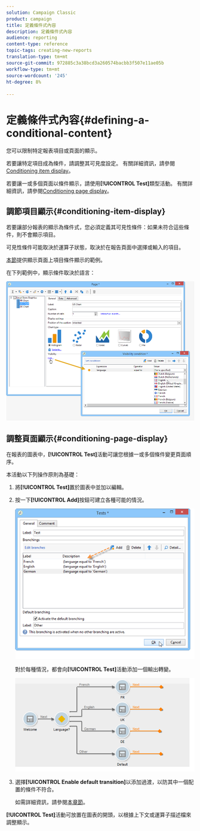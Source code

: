 ```yaml
---
solution: Campaign Classic
product: campaign
title: 定義條件式內容
description: 定義條件式內容
audience: reporting
content-type: reference
topic-tags: creating-new-reports
translation-type: tm+mt
source-git-commit: 972885c3a38bcd3a260574bacbb3f507e11ae05b
workflow-type: tm+mt
source-wordcount: '245'
ht-degree: 8%

---
```



# 定義條件式內容{#defining-a-conditional-content}

您可以限制特定報表項目或頁面的顯示。

若要讓特定項目成為條件，請調整其可見度設定。 有關詳細資訊，請參閱[Conditioning item display](#conditioning-item-display)。

若要讓一或多個頁面以條件顯示，請使用&#x200B;**[!UICONTROL Test]**&#x200B;類型活動。 有關詳細資訊，請參閱[Conditioning page display](#conditioning-page-display)。

## 調節項目顯示{#conditioning-item-display}

若要讓部分報表的顯示為條件式，您必須定義其可見性條件：如果未符合這些條件，則不會顯示項目。

可見性條件可能取決於運算子狀態，取決於在報告頁面中選擇或輸入的項目。

[本節](../../web/using/form-rendering.md#defining-fields-conditional-display)提供顯示頁面上項目條件顯示的範例。

在下列範例中，顯示條件取決於語言：

![](assets/reporting_display_condition.png)

## 調整頁面顯示{#conditioning-page-display}

在報表的圖表中，**[!UICONTROL Test]**&#x200B;活動可讓您根據一或多個條件變更頁面順序。

本活動以下列操作原則為基礎：

1. 將&#x200B;**[!UICONTROL Test]**&#x200B;置於圖表中並加以編輯。
1. 按一下&#x200B;**[!UICONTROL Add]**&#x200B;按鈕可建立各種可能的情況。

   ![](assets/reporting_test_sample.png)

   對於每種情況，都會向&#x200B;**[!UICONTROL Test]**&#x200B;活動添加一個輸出轉變。

   ![](assets/reporting_test_transitions.png)

1. 選擇&#x200B;**[!UICONTROL Enable default transition]**&#x200B;以添加過渡，以防其中一個配置的條件不符合。

   如需詳細資訊，請參閱[本章節](../../web/using/defining-web-forms-page-sequencing.md#conditional-page-display)。

**[!UICONTROL Test]**&#x200B;活動可放置在圖表的開頭，以根據上下文或運算子描述檔來調整顯示。
